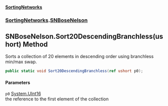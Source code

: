 #### [SortingNetworks](index.md 'index')
### [SortingNetworks](SortingNetworks.md 'SortingNetworks').[SNBoseNelson](SortingNetworks_SNBoseNelson.md 'SortingNetworks.SNBoseNelson')
## SNBoseNelson.Sort20DescendingBranchless(ushort) Method
Sorts a collection of 20 elements in descending order using branchless min/max swap.  
```csharp
public static void Sort20DescendingBranchless(ref ushort p0);
```
#### Parameters
<a name='SortingNetworks_SNBoseNelson_Sort20DescendingBranchless(ushort)_p0'></a>
`p0` [System.UInt16](https://docs.microsoft.com/en-us/dotnet/api/System.UInt16 'System.UInt16')  
the reference to the first element of the collection
  
